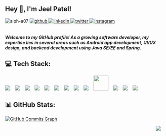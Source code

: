 ## Hey 👋, I'm Jeel Patel!  


<img src="https://komarev.com/ghpvc/?username=alph-a07&label=Profile%20Views%20&color=ff3643&style=flat" alt="alph-a07" />

<a href="https://github.com/alph-a07" target="_blank">
<img src=https://img.shields.io/badge/github-%2324292e.svg?&style=for-the-badge&logo=github&logoColor=white alt=github style="margin-bottom: 5px;" />
</a>
<a href="https://linkedin.com/in/alpha07" target="_blank">
<img src=https://img.shields.io/badge/linkedin-%231E77B5.svg?&style=for-the-badge&logo=linkedin&logoColor=white alt=linkedin style="margin-bottom: 5px;" />
</a>
<a href="https://twitter.com/atheist_23" target="_blank">
<img src=https://img.shields.io/badge/twitter-%2300acee.svg?&style=for-the-badge&logo=twitter&logoColor=white alt=twitter style="margin-bottom: 5px;" />
</a>
<a href="https://instagram.com/atheist.23" target="_blank">
<img src=https://img.shields.io/badge/instagram-%23000000.svg?&style=for-the-badge&logo=instagram&logoColor=white alt=instagram style="margin-bottom: 5px;" />
</a>  

<br>
<br>

**_Welcome to my GitHub profile! As a growing software developer, my expertise lies in several areas such as Android app development, UI/UX design, and backend development using Java SE/EE and Spring._**

## 💻 Tech Stack:
<img src="https://img.icons8.com/color/48/000000/android-os.png"/> &nbsp;&nbsp; <img src="https://img.icons8.com/color/48/000000/kotlin.png"/> &nbsp;&nbsp; <img src="https://img.icons8.com/color/48/000000/java-coffee-cup-logo.png"/> &nbsp;&nbsp; <img src="https://img.icons8.com/color/48/000000/xml.png"/> &nbsp;&nbsp; <img src="https://img.icons8.com/color/48/000000/canva.png"/> &nbsp;&nbsp; <img src="https://img.icons8.com/color/48/000000/figma.png"/> &nbsp;&nbsp; <img src="https://img.icons8.com/color/48/000000/spring-logo.png"/> &nbsp;&nbsp; <img src="https://img.icons8.com/color/48/000000/mysql.png"/> &nbsp;&nbsp; <img src="https://img.icons8.com/color/48/000000/firebase.png"/> &nbsp;&nbsp; <img src="https://icon-library.com/images/hibernate-icon/hibernate-icon-0.jpg" height=48 /> &nbsp;&nbsp; <img src="https://img.icons8.com/color/48/000000/adobe-lightroom.png"/> &nbsp;&nbsp; <img src="https://img.icons8.com/color/48/000000/git.png"/> &nbsp;&nbsp; <img src="https://img.icons8.com/color/48/000000/html-5--v1.png"/>

## 📊 GitHub Stats:

<a href="http://www.github.com/alph-a07"><img src="https://github-readme-activity-graph.cyclic.app/graph?username=alph-a07&theme=github-compact" alt="GitHub Commits Graph" /></a>

<img src="https://github-readme-stats.vercel.app/api/top-langs/?username=alph-a07&theme=chartreuse-dark&hide_border=true&include_all_commits=true&count_private=true&layout=compact" align = "right">

